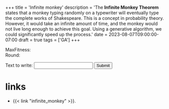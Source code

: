 +++
title = 'Infinite monkey'
description = 'The **Infinite Monkey Theorem** states that a monkey typing randomly on a typewriter will eventually type the complete works of Shakespeare. This is a concept in probability theory. However, it would take an infinite amount of time, and the monkey would not live long enough to achieve this goal. Using a generative algorithm, we could significantly speed up the process.'
date = 2023-08-07T09:00:00-07:00
draft = true
tags = ['GA']
+++

<div id="result"> </div>
<div>MaxFitness: <span id="maxFitness"></span></div>
<div>Round: <span id="round"></span></div>
<div id="log"> </div>
<div id="log"> </div>

<label for="targetInput">Text to write:</label>
<input type="text" id="target" value="" onsubmit="start()">
<input type="submit" id="targetSubmit" value="Submit" onsubmit="start()">


# links

- {{< link "infinite_monkey" >}}.

<script>
    let set_target;
    function on_load() {
        const dpr = window.devicePixelRatio;
        let canvas = document.getElementById('canvas');

        set_target = Module.cwrap(
            "set_target",
            null,
            ["string"]
        );
    }


    var Module = {
        postRun: [ on_load ],
        canvas: document.getElementById('canvas'),
    };

    function start() {
        let target = document.getElementById('target');
        console.log("New Target: '" + target.value +  "'")
    }

    document.getElementById('target').addEventListener('keydown', function(event) {
      if (event.key === 'Enter') {
        const inputValue = event.target.value;
        set_target(inputValue);
      }
    });
    document.getElementById('targetSubmit').addEventListener('click', function(event) {
        const inputValue =document.getElementById('target'); 
        set_target(inputValue);
    });
</script>
<script src="/monkey.js"></script>
